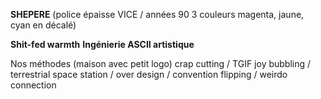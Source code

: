 **SHEPERE** (police épaisse VICE / années 90 3 couleurs magenta, jaune, cyan en décalé)

**Shit-fed warmth**
**Ingénierie ASCII artistique**

Nos méthodes (maison avec petit logo)
crap cutting / TGIF joy bubbling / terrestrial space station / over design / convention flipping / weirdo connection